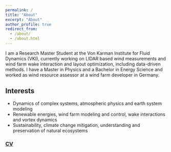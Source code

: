 ```yaml
---
permalink: /
title: "About"
excerpt: "About"
author_profile: true
redirect_from: 
  - /about/
  - /about.html
---
```


I am a Research Master Student at the Von Karman Institute for Fluid Dynamics (VKI), currently working on LIDAR based wind measurements and wind farm wake interaction and layout optimization, including data-driven methods. I have a Master in Physics and a Bachelor in Energy Science and worked as wind resource assessor at a wind farm developer in Germany.

## Interests

- Dynamics of complex systems, atmospheric physics and earth system modeling
- Renewable energies, wind farm modeling and control, wake interactions and vortex dynamics
- Sustainability, climate change mitigation, understanding and preservation of natural ecosystems

### [CV](https://jankbohrer.github.io/cv/)
